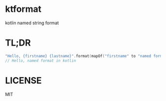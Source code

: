 # ktformat
kotlin named string format

# TL;DR

```kotlin
"Hello, {firstname} {lastname}".format(mapOf("firstname" to "named format", "lastname" to "in kotlin"))
// Hello, named format in kotlin
```

# LICENSE
MIT
